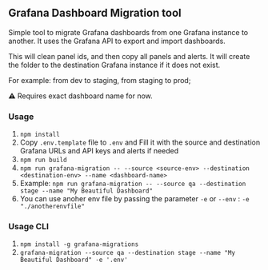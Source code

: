 ## Grafana Dashboard Migration tool
Simple tool to migrate Grafana dashboards from one Grafana instance to another. It uses the Grafana API to export and import dashboards.

This will clean panel ids, and then copy all panels and alerts. It will create the folder to the destination Grafana instance if it does not exist.

For example: from dev to staging, from staging to prod;

⚠ Requires exact dashboard name for now.

### Usage
1. ```npm install```
2. Copy ```.env.template``` file to ```.env``` and Fill it with the source and destination Grafana URLs and API keys and alerts if needed
3. ```npm run build```
4. ```npm run grafana-migration -- --source <source-env> --destination <destination-env> --name <dashboard-name>```
5. Example: ```npm run grafana-migration -- --source qa --destination stage --name "My Beautiful Dashboard" ```
6. You can use anoher env file by passing the parameter `-e` or `--env` : `-e "./anotherenvfile"`

### Usage CLI

1. ```npm install -g grafana-migrations```
2. ```grafana-migration --source qa --destination stage --name "My Beautiful Dashboard" -e '.env' ```
